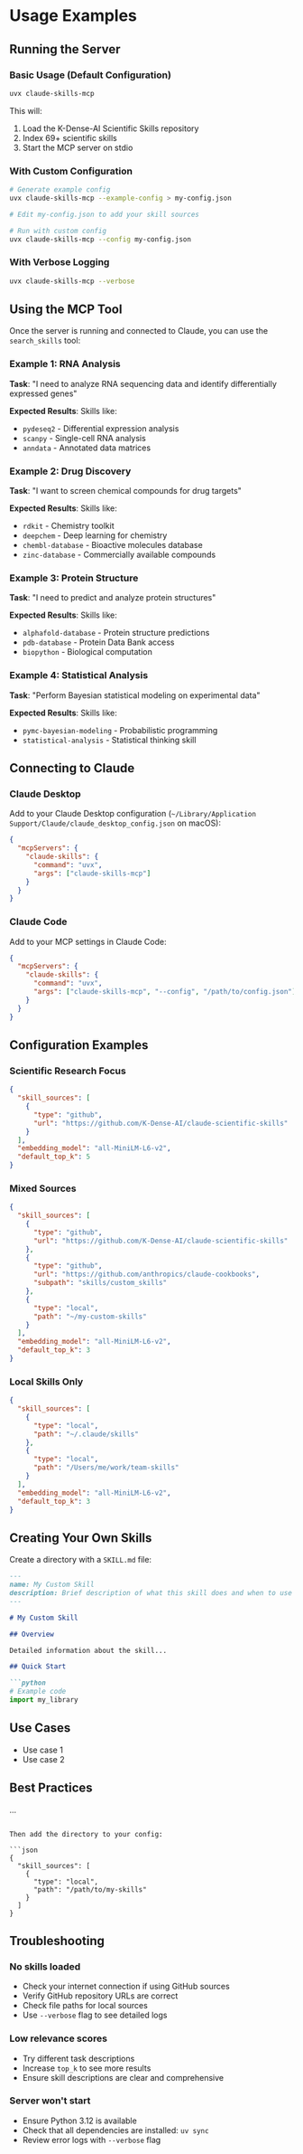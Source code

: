 # Usage Examples

## Running the Server

### Basic Usage (Default Configuration)

```bash
uvx claude-skills-mcp
```

This will:
1. Load the K-Dense-AI Scientific Skills repository
2. Index 69+ scientific skills
3. Start the MCP server on stdio

### With Custom Configuration

```bash
# Generate example config
uvx claude-skills-mcp --example-config > my-config.json

# Edit my-config.json to add your skill sources

# Run with custom config
uvx claude-skills-mcp --config my-config.json
```

### With Verbose Logging

```bash
uvx claude-skills-mcp --verbose
```

## Using the MCP Tool

Once the server is running and connected to Claude, you can use the `search_skills` tool:

### Example 1: RNA Analysis

**Task**: "I need to analyze RNA sequencing data and identify differentially expressed genes"

**Expected Results**: Skills like:
- `pydeseq2` - Differential expression analysis
- `scanpy` - Single-cell RNA analysis
- `anndata` - Annotated data matrices

### Example 2: Drug Discovery

**Task**: "I want to screen chemical compounds for drug targets"

**Expected Results**: Skills like:
- `rdkit` - Chemistry toolkit
- `deepchem` - Deep learning for chemistry
- `chembl-database` - Bioactive molecules database
- `zinc-database` - Commercially available compounds

### Example 3: Protein Structure

**Task**: "I need to predict and analyze protein structures"

**Expected Results**: Skills like:
- `alphafold-database` - Protein structure predictions
- `pdb-database` - Protein Data Bank access
- `biopython` - Biological computation

### Example 4: Statistical Analysis

**Task**: "Perform Bayesian statistical modeling on experimental data"

**Expected Results**: Skills like:
- `pymc-bayesian-modeling` - Probabilistic programming
- `statistical-analysis` - Statistical thinking skill

## Connecting to Claude

### Claude Desktop

Add to your Claude Desktop configuration (`~/Library/Application Support/Claude/claude_desktop_config.json` on macOS):

```json
{
  "mcpServers": {
    "claude-skills": {
      "command": "uvx",
      "args": ["claude-skills-mcp"]
    }
  }
}
```

### Claude Code

Add to your MCP settings in Claude Code:

```json
{
  "mcpServers": {
    "claude-skills": {
      "command": "uvx",
      "args": ["claude-skills-mcp", "--config", "/path/to/config.json"]
    }
  }
}
```

## Configuration Examples

### Scientific Research Focus

```json
{
  "skill_sources": [
    {
      "type": "github",
      "url": "https://github.com/K-Dense-AI/claude-scientific-skills"
    }
  ],
  "embedding_model": "all-MiniLM-L6-v2",
  "default_top_k": 5
}
```

### Mixed Sources

```json
{
  "skill_sources": [
    {
      "type": "github",
      "url": "https://github.com/K-Dense-AI/claude-scientific-skills"
    },
    {
      "type": "github",
      "url": "https://github.com/anthropics/claude-cookbooks",
      "subpath": "skills/custom_skills"
    },
    {
      "type": "local",
      "path": "~/my-custom-skills"
    }
  ],
  "embedding_model": "all-MiniLM-L6-v2",
  "default_top_k": 3
}
```

### Local Skills Only

```json
{
  "skill_sources": [
    {
      "type": "local",
      "path": "~/.claude/skills"
    },
    {
      "type": "local",
      "path": "/Users/me/work/team-skills"
    }
  ],
  "embedding_model": "all-MiniLM-L6-v2",
  "default_top_k": 3
}
```

## Creating Your Own Skills

Create a directory with a `SKILL.md` file:

```markdown
---
name: My Custom Skill
description: Brief description of what this skill does and when to use it
---

# My Custom Skill

## Overview

Detailed information about the skill...

## Quick Start

```python
# Example code
import my_library
```

## Use Cases

- Use case 1
- Use case 2

## Best Practices

...
```

Then add the directory to your config:

```json
{
  "skill_sources": [
    {
      "type": "local",
      "path": "/path/to/my-skills"
    }
  ]
}
```

## Troubleshooting

### No skills loaded

- Check your internet connection if using GitHub sources
- Verify GitHub repository URLs are correct
- Check file paths for local sources
- Use `--verbose` flag to see detailed logs

### Low relevance scores

- Try different task descriptions
- Increase `top_k` to see more results
- Ensure skill descriptions are clear and comprehensive

### Server won't start

- Ensure Python 3.12 is available
- Check that all dependencies are installed: `uv sync`
- Review error logs with `--verbose` flag

